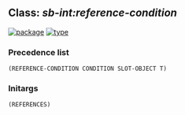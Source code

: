 ## Class: ***sb-int:reference-condition***
[![package](https://img.shields.io/badge/Package-SB--INT-5f9ea0.svg?style=social&colorA=999999)](../) [![type](https://img.shields.io/badge/Type-Class-5f9ea0.svg?style=social&colorA=999999)](../#class) 
### Precedence list
```
(REFERENCE-CONDITION CONDITION SLOT-OBJECT T)
```
### Initargs
```
(REFERENCES)
```
